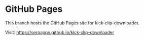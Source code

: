 # GitHub Pages

This branch hosts the GitHub Pages site for kick-clip-downloader.

Visit: https://serpapps.github.io/kick-clip-downloader
